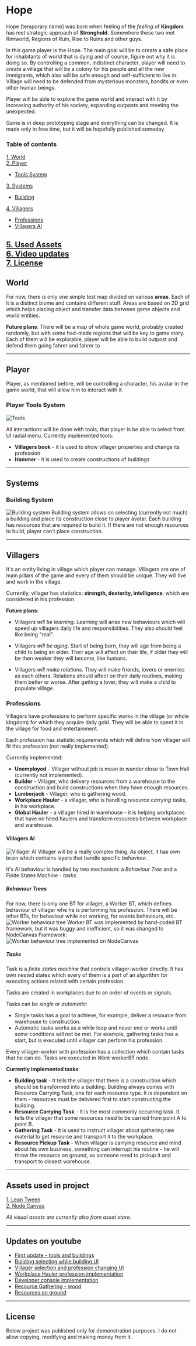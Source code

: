 # Hope
Hope [temporary name] was born when feeling of the _feeling_ of **Kingdom** has met strategic approach of **Stronghold**. Somewhere these two met Rimworld, Regions of Ruin, Rise to Ruins and other guys. 

In this game player is the Hope. The main goal will be to create a safe place for inhabitants of world that is dying and of course, figure out why it is doing so. By controlling a common, indistinct character, player will need to create a village
that will be a colony for his people and all the new immigrants, which also will be safe enough and self-sufficient to live in. Village will need to be defended from mysterious monsters, bandits or even other human beings.

Player will be able to explore the game world and interact with it by increasing authority of his society, expanding outposts and meeting the unexpected.

Game is in deep prototyping stage and everything can be changed. It is made only in free time, but it will be hopefully published someday.

### Table of contents

[1. World](#world)  
[2. Player](#player)
 * [Tools System](#player-tools-system)
   
[3. Systems](#systems)  
* [Building](#building-system)  

[4. Villagers](#villagers)  
* [Professions](#professions)  
* [Villagers AI](#villagers-ai)  

[5. Used Assets](#assets-used-in-project)  
[6. Video updates](#updates-on-youtube)  
[7. License](#license)
---

## World
For now, there is only one simple test map divided on various **areas**. Each of it is a distinct biome and contains different stuff. Areas are based on 2D grid which helps placing object and transfer data between game objects and world entities.

**Future plans**:
There will be a map of whole game world, probably created randomly, but with some had-made regions that will be key to game story. Each of them will be explorable, player will be able to build outpost and defend them going fahrer and fahrer to

---

## Player
Player, as mentioned before, will be controlling a character, his avatar in the game world, that will allow him to interact with it. 

### Player Tools System
![Tools][Tools]

All interactions will be done with tools, that player is be able to select from UI radial menu.
Currently implemented tools:
* __Villagers book__ - it is used to show villager properties and change its profession
* __Hammer__ - it is used to create constructions of buildings

---

## Systems
### Building System
![Building system][building system]
Building system allows on selecting (currently not much) a building and place its construction close to player avatar. Each building has resources that are required to build it.
If there are not enough resources to build, player can't place construction.

---

## Villagers
It's an entity living in village which player can manage. Villagers are one of main pillars of the game and every of them should be unique. They will live and work in the village.

Currently, villager has statistics: __strength, dexterity, intelligence__, which are considered in his profession.

**Future plans**:
* Villagers _will be learning_. Learning will arise new behaviours which will speed up villagers daily life and responsibilities. They also should feel like being "real".

* Villagers _will be aging_. Start of being born, they will age from being a child to being an elder. Their age will affect on their life, if older they will be then weaker they will become, like humans.

* Villagers _will make relations_. They will make friends, lovers or enemies as each others. Relations should affect on their daily routines, making them better or worse. After getting a lover, they will make a child to populate village.

### Professions
Villagers have professions to perform specific works in the village (or whole kingdom) for which they acquire daily gold. They will be able to spent it in the village for food and entertainment. 

Each profession has statistic requirements which will define how villager will fit this profession (not really implemented).

Currently implemented:
* **Unemployed** - Villager without job is mean to wander close to Town Hall (currently not implemented).
* **Builder** - Villager, who delivery  resources from a warehouse to the construction and build constructions when they have enough resources.
* **Lumberjack** - Villager, who is gathering wood.
* **Workplace Hauler** - a villager, who is handling _resource carrying_ tasks, in his workplace.
* **Global Hauler** - a villager hired in warehouse - it is helping workplaces that have no hired haulers and transform resources between workplace and warehouse.

#### Villagers AI
![Villager AI][villager]
Villager will be a really complex thing. As object, it has own brain which contains layers that handle specific behaviour.

It's AI behaviour is handled by two mechanism: a _Behaviour Tree_ and a Finite States Machine - _tasks_. 

##### Behaviour Trees

For now, there is only one BT for villager, a Worker BT, which defines behaviour of villager whe he is performing his profession. There will be other BTs, for behaviour while not working, for events behaviours, etc.
![Worker behaviour tree][worker-BT]
Worker BT was implemented by hand-coded BT framework, but it was buggy and inefficient, so it was changed to NodeCanvas Framework:
![Worker behaviour tree implemented on NodeCanvas][worker-BT-nodeCanvas]

##### Tasks
Task is a *finite states machine* that controls villager-worker directly. It has own nested states which every of them is a part of an algorithm for executing actions related with certain profession.

Tasks are created in workplaces due to an order of events or signals.

Tasks can be _single_ or _automatic_: 
* Single tasks has a goal to achieve, for example, deliver a resource from warehouse to construction.
* Automatic tasks works as a while loop and never end or works until some conditions will not be met. For example, gathering tasks has a start, but is executed until villager can perform his profession.

Every villager-worker with profession has a collection which contain tasks that he can do. Tasks are executed in _Work_ workerBT node.

**Currently implemented tasks**: 
* **Building task** - It tells the villager that there is a construction which should be transformed into a building. Building always comes with Resource Carrying Task, one for each resource type. It is dependent on them - resources must be delivered first to start constructing the building.
* **Resource Carrying Task** - It is the most commonly occurring task. It tells the villager that some resources need to be carried from point A to point B.
* **Gathering Task** - It is used to instruct villager about gathering raw material to get resource and transport it to the workplace.
* **Resource Pickup Task** - When villager is carrying resource and mind about his own business, something can interrupt his routine - he will throw the resource on ground, so someone need to pickup it and transport to closest warehouse.

--- 

## Assets used in project

[1. Lean Tween](https://assetstore.unity.com/packages/tools/animation/leantween-3595)  
[2. Node Canvas](https://assetstore.unity.com/packages/tools/visual-scripting/nodecanvas-14914)

_All visual assets are currently also from asset store._

---

## Updates on youtube
* [First update - tools and buildings](https://www.youtube.com/watch?v=laCbKncUxlc)
* [Building selecting while building UI](https://www.youtube.com/watch?v=eGZ8UUqtYbY)
* [Villager selection and profession changing UI](https://www.youtube.com/watch?v=rstPntP1JzQ)
* [Workplace Hauler profession implementation](https://www.youtube.com/watch?v=pYRBg31MNkk)
* [Developer console implementation](https://www.youtube.com/watch?v=r-kNdXYLJPA)
* [Resource Gathering - wood](https://www.youtube.com/watch?v=hXsnhwjksXg)
* [Resources on ground](https://www.youtube.com/watch?v=osgqHBOloio)

---

## License
Below project was published only for demonstration purposes. I do not allow copying, modifying and making money from it.





[tools]: https://imgur.com/Q88VK3p.png
[building system]: https://imgur.com/P0PRc5b.png
[villager]: https://imgur.com/Mxx59ax.png
[worker-BT]: https://imgur.com/RSEfWRo.png
[worker-BT-nodeCanvas]: https://imgur.com/vduUbTp.png